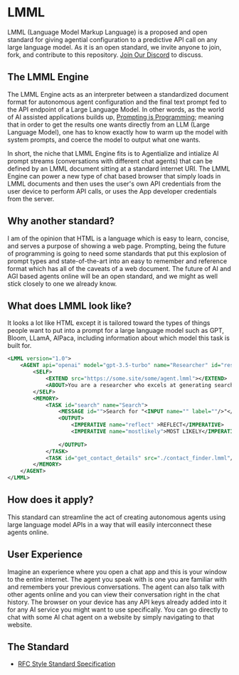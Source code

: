 # LMML
LMML (Language Model Markup Language) is a proposed and open standard for giving agential configuration to a predictive API call on any large language model. As it is an open standard, we invite anyone to join, fork, and contribute to this repository. [Join Our Discord](https://discord.gg/5Cnc8kzu) to discuss.

## The LMML Engine
The LMML Engine acts as an interpreter between a standardized document format for autonomous agent configuration and the final text prompt fed to the API endpoint of a Large Language Model. In other words, as the world of AI assisted applications builds up, [Prompting is Programming](https://arxiv.org/abs/2212.06094); meaning that in order to get the results one wants directly from an LLM (Large Language Model), one has to know exactly how to warm up the model with system prompts, and coerce the model to output what one wants.

In short, the niche that LMML Engine fits is to Agentialize and intialize AI prompt streams (conversations with different chat agents) that can be defined by an LMML document sitting at a standard internet URI. The LMML Engine can power a new type of chat based browser that simply loads in LMML documents and then uses the user's own API credentials from the user device to perform API calls, or uses the App developer credentials from the server.

## Why another standard?

I am of the opinion that HTML is a language which is easy to learn, concise, and serves a purpose of showing a web page. Prompting, being the future of programming is going to need some standards that put this explosion of prompt types and state-of-the-art into an easy to remember and reference format which has all of the caveats of a web document. The future of AI and AGI based agents online will be an open standard, and we might as well stick closely to one we already know.

## What does LMML look like?

It looks a lot like HTML except it is tailored toward the types of things people want to put into a prompt for a large language model such as GPT, Bloom, LLamA, AlPaca, including information about which model this task is built for. 

```xml
<LMML version="1.0">
	<AGENT api="openai" model="gpt-3.5-turbo" name="Researcher" id="researcher">
		<SELF>
			<EXTEND src="https://some.site/some/agent.lmml"></EXTEND>
			<ABOUT>You are a researcher who excels at generating search terms and finding lists of possible leads to solve a given problem or provide research reports on a recent topic. Leads are delivered in the form of a list of the most likely URLs. You can also find leads in the form of contacts. You self improve through self reflection and learning from mistakes.</ABOUT>
		</SELF>
		<MEMORY>
			<TASK id="search" name="Search">
				<MESSAGE id="">Search for "<INPUT name="" label=""/>"</MESSAGE>
				<OUTPUT>
					<IMPERATIVE name="reflect" >REFLECT</IMPERATIVE>
					<IMPERATIVE name="mostlikely">MOST LIKELY</IMPERATIVE>
					
				</OUTPUT>
			</TASK>
			<TASK id="get_contact_details" src="./contact_finder.lmml"/>
		</MEMORY>
	</AGENT>
</LMML>
```

## How does it apply?

This standard can streamline the act of creating autonomous agents using large language model APIs in a way that will easily interconnect these agents online.

## User Experience

Imagine an experience where you open a chat app and this is your window to the entire internet. The agent you speak with is one you are familiar with and remembers your previous conversations. The agent can also talk with other agents online and you can view their conversation right in the chat history.  The browser on your device has any API keys already added into it for any AI service you might want to use specifically.  You can go directly to chat with some AI chat agent on a website by simply navigating to that website.

## The Standard
* [RFC Style Standard Specification](./standard/)
